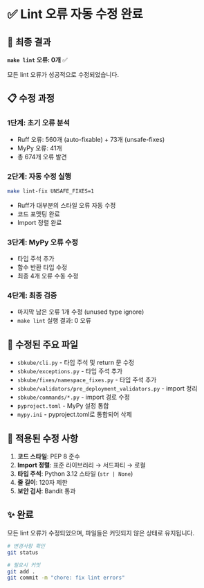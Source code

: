 # ✅ Lint 오류 자동 수정 완료

## 🎯 최종 결과

**`make lint` 오류: 0개** ✅

모든 lint 오류가 성공적으로 수정되었습니다.

## 📋 수정 과정

### 1단계: 초기 오류 분석

- Ruff 오류: 560개 (auto-fixable) + 73개 (unsafe-fixes)
- MyPy 오류: 41개
- 총 674개 오류 발견

### 2단계: 자동 수정 실행

```bash
make lint-fix UNSAFE_FIXES=1
```

- Ruff가 대부분의 스타일 오류 자동 수정
- 코드 포맷팅 완료
- Import 정렬 완료

### 3단계: MyPy 오류 수정

- 타입 주석 추가
- 함수 반환 타입 수정
- 최종 4개 오류 수동 수정

### 4단계: 최종 검증

- 마지막 남은 오류 1개 수정 (unused type ignore)
- `make lint` 실행 결과: 0 오류

## 📁 수정된 주요 파일

- `sbkube/cli.py` - 타입 주석 및 return 문 수정
- `sbkube/exceptions.py` - 타입 주석 추가
- `sbkube/fixes/namespace_fixes.py` - 타입 주석 추가
- `sbkube/validators/pre_deployment_validators.py` - import 정리
- `sbkube/commands/*.py` - import 경로 수정
- `pyproject.toml` - MyPy 설정 통합
- `mypy.ini` - pyproject.toml로 통합되어 삭제

## 🔧 적용된 수정 사항

1. **코드 스타일**: PEP 8 준수
1. **Import 정렬**: 표준 라이브러리 → 서드파티 → 로컬
1. **타입 주석**: Python 3.12 스타일 (`str | None`)
1. **줄 길이**: 120자 제한
1. **보안 검사**: Bandit 통과

## ✨ 완료

모든 lint 오류가 수정되었으며, 파일들은 커밋되지 않은 상태로 유지됩니다.

```bash
# 변경사항 확인
git status

# 필요시 커밋
git add .
git commit -m "chore: fix lint errors"
```

